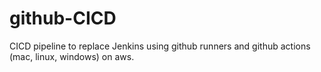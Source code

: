 # github-CICD
CICD pipeline to replace Jenkins using github runners and github actions (mac, linux, windows) on aws. 
